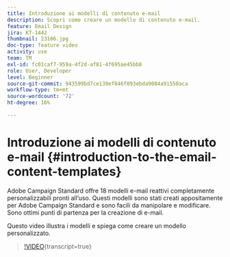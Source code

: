```yaml
---
title: Introduzione ai modelli di contenuto e-mail
description: Scopri come creare un modello di contenuto e-mail.
feature: Email Design
jira: KT-1442
thumbnail: 23106.jpg
doc-type: feature video
activity: use
team: TM
exl-id: fc01caf7-959a-4f2d-af81-4f695ae45bb8
role: User, Developer
level: Beginner
source-git-commit: 943599bd7ce139ef846f093ebda9084a91550aca
workflow-type: tm+mt
source-wordcount: '72'
ht-degree: 16%

---
```


# Introduzione ai modelli di contenuto e-mail {#introduction-to-the-email-content-templates}

Adobe Campaign Standard offre 18 modelli e-mail reattivi completamente personalizzabili pronti all’uso. Questi modelli sono stati creati appositamente per Adobe Campaign Standard e sono facili da manipolare e modificare. Sono ottimi punti di partenza per la creazione di e-mail.

Questo video illustra i modelli e spiega come creare un modello personalizzato.

>[!VIDEO](https://video.tv.adobe.com/v/23106?learn=on){transcript=true}
